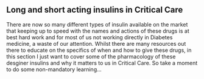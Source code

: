 ## Long and short acting insulins in Critical Care
There are now so many different types of insulin available on the market that keeping up to speed with the names and actions of these drugs is at best hard work and for most of us not working directly in Diabetes medicine, a waste of our attention. Whilst there are many resources out there to educate on the specifics of when and how to give these drugs, in this section I just want to cover some of the pharmacology of these desginer insulins and why it matters to us in Critical Care. So take a moment to do some non-mandatory learning...
